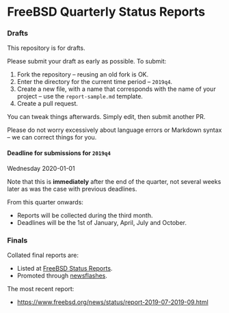 FreeBSD Quarterly Status Reports
================================

### Drafts

This repository is for drafts. 

Please submit your draft as early as possible. To submit:

1. Fork the repository – reusing an old fork is OK.
2. Enter the directory for the current time period – `2019q4`.
3. Create a new file, with a name that corresponds with the name of your project – use the `report-sample.md` template.
4. Create a pull request.

You can tweak things afterwards. Simply edit, then submit another PR.

Please do not worry excessively about language errors or Markdown syntax – we can correct things for you.

#### Deadline for submissions for `2019q4`

Wednesday 2020-01-01

Note that this is **immediately** after the end of the quarter, not several weeks later as was the case with previous deadlines.

From this quarter onwards: 

* Reports will be collected during the third month.
* Deadlines will be the 1st of January, April, July and October.

### Finals

Collated final reports are: 

* Listed at [FreeBSD Status Reports](https://www.freebsd.org/news/status/).
* Promoted through [newsflashes](https://www.freebsd.org/news/newsflash.html). 

The most recent report:

* https://www.freebsd.org/news/status/report-2019-07-2019-09.html
